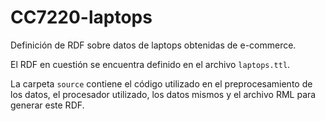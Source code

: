 # CC7220-laptops
Definición de RDF sobre datos de laptops obtenidas de e-commerce.

El RDF en cuestión se encuentra definido en el archivo `laptops.ttl`.

La carpeta `source` contiene el código utilizado en el preprocesamiento de los datos, el procesador utilizado, los datos mismos y el archivo RML para generar este RDF. 
